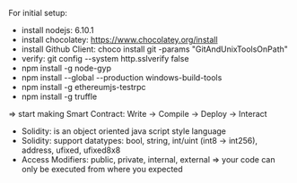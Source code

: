 ﻿For initial setup:
- install nodejs: 6.10.1
- install chocolatey: https://www.chocolatey.org/install
- install Github Client: choco install git -params "GitAndUnixToolsOnPath"
- verify: git config --system http.sslverify false
- npm install -g node-gyp
- npm install --global --production windows-build-tools
- npm install -g ethereumjs-testrpc
- npm install -g truffle

=> start making Smart Contract: Write -> Compile -> Deploy -> Interact
- Solidity: is an object oriented java script style language
- Solidity: support datatypes: bool, string, int/uint (int8 -> int256), address, ufixed, ufixed8x8
- Access Modifiers: public, private, internal, external => your code can only be executed from where you expected
